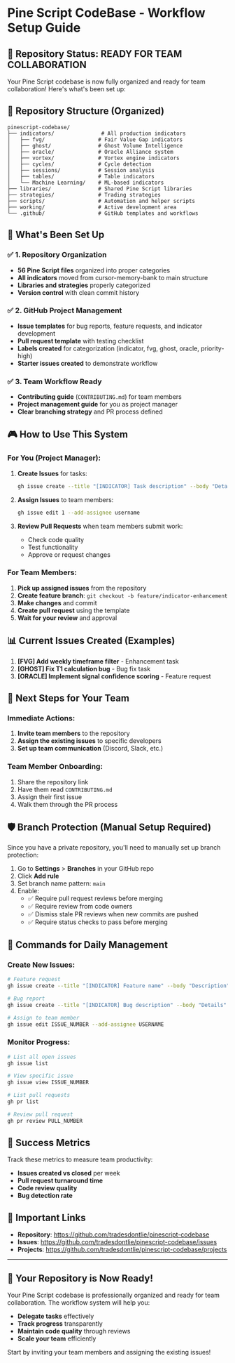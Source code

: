 # Pine Script CodeBase - Workflow Setup Guide

## 🎯 Repository Status: READY FOR TEAM COLLABORATION

Your Pine Script codebase is now fully organized and ready for team collaboration! Here's what's been set up:

## 📁 Repository Structure (Organized)

```
pinescript-codebase/
├── indicators/               # All production indicators
│   ├── fvg/                 # Fair Value Gap indicators
│   ├── ghost/               # Ghost Volume Intelligence  
│   ├── oracle/              # Oracle Alliance system
│   ├── vortex/              # Vortex engine indicators
│   ├── cycles/              # Cycle detection
│   ├── sessions/            # Session analysis
│   ├── tables/              # Table indicators
│   └── Machine Learning/    # ML-based indicators
├── libraries/               # Shared Pine Script libraries
├── strategies/              # Trading strategies
├── scripts/                 # Automation and helper scripts
├── working/                 # Active development area
└── .github/                 # GitHub templates and workflows
```

## 🚀 What's Been Set Up

### ✅ 1. Repository Organization
- **56 Pine Script files** organized into proper categories
- **All indicators** moved from cursor-memory-bank to main structure
- **Libraries and strategies** properly categorized
- **Version control** with clean commit history

### ✅ 2. GitHub Project Management
- **Issue templates** for bug reports, feature requests, and indicator development
- **Pull request template** with testing checklist
- **Labels created** for categorization (indicator, fvg, ghost, oracle, priority-high)
- **Starter issues created** to demonstrate workflow

### ✅ 3. Team Workflow Ready
- **Contributing guide** (`CONTRIBUTING.md`) for team members
- **Project management guide** for you as project manager
- **Clear branching strategy** and PR process defined

## 🎮 How to Use This System

### For You (Project Manager):

1. **Create Issues** for tasks:
   ```bash
   gh issue create --title "[INDICATOR] Task description" --body "Details..." --label "indicator,priority-high"
   ```

2. **Assign Issues** to team members:
   ```bash
   gh issue edit 1 --add-assignee username
   ```

3. **Review Pull Requests** when team members submit work:
   - Check code quality
   - Test functionality
   - Approve or request changes

### For Team Members:

1. **Pick up assigned issues** from the repository
2. **Create feature branch**: `git checkout -b feature/indicator-enhancement`
3. **Make changes** and commit
4. **Create pull request** using the template
5. **Wait for your review** and approval

## 📊 Current Issues Created (Examples)

1. **[FVG] Add weekly timeframe filter** - Enhancement task
2. **[GHOST] Fix T1 calculation bug** - Bug fix task  
3. **[ORACLE] Implement signal confidence scoring** - Feature request

## 🔧 Next Steps for Your Team

### Immediate Actions:
1. **Invite team members** to the repository
2. **Assign the existing issues** to specific developers
3. **Set up team communication** (Discord, Slack, etc.)

### Team Member Onboarding:
1. Share the repository link
2. Have them read `CONTRIBUTING.md`
3. Assign their first issue
4. Walk them through the PR process

## 🛡️ Branch Protection (Manual Setup Required)

Since you have a private repository, you'll need to manually set up branch protection:

1. Go to **Settings** > **Branches** in your GitHub repo
2. Click **Add rule**
3. Set branch name pattern: `main`
4. Enable:
   - ✅ Require pull request reviews before merging
   - ✅ Require review from code owners
   - ✅ Dismiss stale PR reviews when new commits are pushed
   - ✅ Require status checks to pass before merging

## 📝 Commands for Daily Management

### Create New Issues:
```bash
# Feature request
gh issue create --title "[INDICATOR] Feature name" --body "Description" --label "indicator,priority-medium"

# Bug report  
gh issue create --title "[INDICATOR] Bug description" --body "Details" --label "indicator,priority-high"

# Assign to team member
gh issue edit ISSUE_NUMBER --add-assignee USERNAME
```

### Monitor Progress:
```bash
# List all open issues
gh issue list

# View specific issue
gh issue view ISSUE_NUMBER

# List pull requests
gh pr list

# Review pull request
gh pr review PULL_NUMBER
```

## 🎯 Success Metrics

Track these metrics to measure team productivity:
- **Issues created vs closed** per week
- **Pull request turnaround time**
- **Code review quality**
- **Bug detection rate**

## 🔗 Important Links

- **Repository**: https://github.com/tradesdontlie/pinescript-codebase
- **Issues**: https://github.com/tradesdontlie/pinescript-codebase/issues
- **Projects**: https://github.com/tradesdontlie/pinescript-codebase/projects

---

## 🎉 Your Repository is Now Ready!

Your Pine Script codebase is professionally organized and ready for team collaboration. The workflow system will help you:

- **Delegate tasks** effectively
- **Track progress** transparently  
- **Maintain code quality** through reviews
- **Scale your team** efficiently

Start by inviting your team members and assigning the existing issues! 